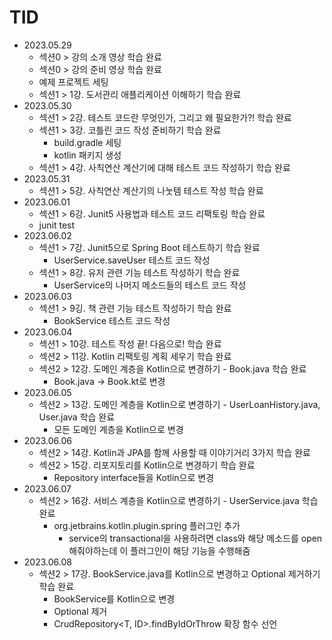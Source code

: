 # TID

- 2023.05.29
    - 섹션0 > 강의 소개 영상 학습 완료
    - 섹션0 > 강의 준비 영상 학습 완료
    - 예제 프로젝트 세팅
    - 섹션1 > 1강. 도서관리 애플리케이션 이해하기 학습 완료
- 2023.05.30
    - 섹션1 > 2강. 테스트 코드란 무엇인가, 그리고 왜 필요한가?! 학습 완료
    - 섹션1 > 3강. 코틀린 코드 작성 준비하기 학습 완료
        - build.gradle 세팅
        - kotlin 패키지 생성
    - 섹션1 > 4강. 사칙연산 계산기에 대해 테스트 코드 작성하기 학습 완료
- 2023.05.31
    - 섹션1 > 5강. 사칙연산 계산기의 나눗템 테스트 작성 학습 완료
- 2023.06.01
    - 섹션1 > 6강. Junit5 사용법과 테스트 코드 리팩토링 학습 완료
    - junit test
- 2023.06.02
    - 섹션1 > 7강. Junit5으로 Spring Boot 테스트하기 학습 완료
        - UserService.saveUser 테스트 코드 작성
    - 섹션1 > 8강. 유저 관련 기능 테스트 작성하기 학습 완료
        - UserService의 나머지 메소드들의 테스트 코드 작성
- 2023.06.03
    - 섹션1 > 9깅. 책 관련 기능 테스트 작성하기 학습 완료
        - BookService 테스트 코드 작성
- 2023.06.04
    - 섹션1 > 10강. 테스트 작성 끝! 다음으로! 학습 완료
    - 섹션2 > 11강. Kotlin 리팩토링 계획 세우기 학습 완료
    - 섹션2 > 12강. 도메인 계층을 Kotlin으로 변경하기 - Book.java 학습 완료
        - Book.java -> Book.kt로 변경
- 2023.06.05
    - 섹션2 > 13강. 도메인 계층을 Kotlin으로 변경하기 - UserLoanHistory.java, User.java 학습 완료
        - 모든 도메인 계층을 Kotlin으로 변경
- 2023.06.06
    - 섹션2 > 14강. Kotlin과 JPA를 함께 사용할 때 이야기거리 3가지 학습 완료
    - 섹션2 > 15강. 리포지토리를 Kotlin으로 변경하기 학습 완료
        - Repository interface들을 Kotlin으로 변경
- 2023.06.07
    - 섹션2 > 16강. 서비스 계층을 Kotlin으로 변경하기 - UserService.java 학습 완료
        - org.jetbrains.kotlin.plugin.spring 플러그인 추가
            - service의 transactional을 사용하려면 class와 해당 메소드를 open 해줘야하는데 이 플러그인이 해당 기능을 수행해줌
- 2023.06.08
    - 섹션2 > 17강. BookService.java를 Kotlin으로 변경하고 Optional 제거하기 학습 완료
        - BookService를 Kotlin으로 변경
        - Optional 제거
        - CrudRepository<T, ID>.findByIdOrThrow 확장 함수 선언